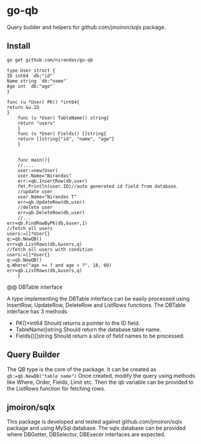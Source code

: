 # go-qb
Query builder and helpers for github.com/jmoiron/sqlx package.

## Install
````go get github.com/nirandas/go-qb````

````
type User struct {
ID int64 `db:"id"`
Name string `db:"name"`
Age int `db:"age"`
}

func (u *User) PK() *int64{
return &u.ID
}
	func (u *User) TableName() string{
	return "users"
	}
	func (u *User) Fields() []string{
	return []string{"id", "name", "age"}
	}
	
	
	func main(){
	//....
	user:=new(User)
	user.Name="Nirandas"
	err:=qb.InsertRow(db,user)
	fmt.Println(user.ID)//auto generated id field from database.
	//update user
	user.Name="Nirandas T"
	err=qb.UpdateRow(db,user)
	//delete user
	err=qb.DeleteRow(db,user)
	//...
err=qb.FindRowByPK(db,&user,1)
//fetch all users
users:=[]*User{}
q:=qb.NewQB()
err=qb.ListRows(db,&users,q)
//fetch all users with condition
users:=[]*User{}
q:=qb.NewQB()
q.Where("age >= ? and age < ?", 18, 60)
err=qb.ListRows(db,&users,q)
	}
````

@@ DBTable interface

A type implementing the DBTable interface can be easily processed using InsertRow, UpdateRow, DeleteRow and ListRows functions. The DBTable interface has 3 methods
* PK()*int64 Should returns a pointer to the ID field.
* TableName()string Should return the database table name.
* Fields()[]string Should return a slice of field names to be processed.

## Query Builder
The QB type is the core of the package. It can be created as 
````qb:=qb.NewQB("table name")````
Once created, modify the query using methods like Where, Order, Fields, Limit etc. Then the qb variable can be provided to the ListRows function for fetching rows.

## jmoiron/sqlx
This package is developed and tested against github.com/jmoiron/sqlx package and using MySql database. The sqlx database can be provided where DBGetter, DBSelector, DBExecer interfaces are  expected.
